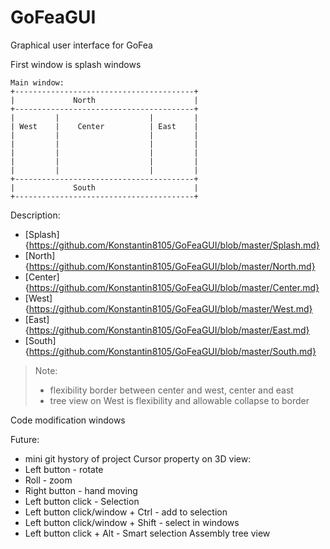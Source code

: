 # GoFeaGUI
Graphical user interface for GoFea

First window is splash windows

```
Main window:
+----------------------------------------+
|             North                      |
+----------------------------------------+
|         |                    |         |
| West    |    Center          | East    |
|         |                    |         |
|         |                    |         |
|         |                    |         |
|         |                    |         |
|         |                    |         |
+----------------------------------------+
|             South                      |
+----------------------------------------+
```

Description:
- [Splash] {https://github.com/Konstantin8105/GoFeaGUI/blob/master/Splash.md}
- [North]  {https://github.com/Konstantin8105/GoFeaGUI/blob/master/North.md}
- [Center] {https://github.com/Konstantin8105/GoFeaGUI/blob/master/Center.md}
- [West]   {https://github.com/Konstantin8105/GoFeaGUI/blob/master/West.md}
- [East]   {https://github.com/Konstantin8105/GoFeaGUI/blob/master/East.md}
- [South]  {https://github.com/Konstantin8105/GoFeaGUI/blob/master/South.md}
> Note: 
> - flexibility border between center and west, center and east
> - tree view on West is flexibility and allowable collapse to border

Code modification windows

Future:
- mini git hystory of project
Cursor property on 3D view:
- Left button - rotate
- Roll - zoom
- Right button - hand moving 
- Left button click - Selection
- Left button click/window + Ctrl - add to selection
- Left button click/window + Shift - select in windows
- Left button click + Alt - Smart selection
Assembly tree view
